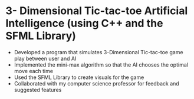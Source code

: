 # 3- Dimensional Tic-tac-toe Artificial Intelligence (using C++ and the SFML Library)
- Developed a program that simulates 3-Dimensional Tic-tac-toe game play between user and AI
- Implemented the mini-max algorithm so that the AI chooses the optimal move each time
- Used the SFML Library to create visuals for the game
- Collaborated with my computer science professor for feedback and suggested features
